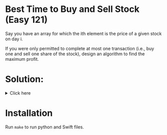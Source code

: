 # Best Time to Buy and Sell Stock (Easy 121)
Say you have an array for which the ith element is the price of a given stock
on day i.

If you were only permitted to complete at most one transaction
(i.e., buy one and sell one share of the stock), design an algorithm to find
the maximum profit.

# Solution:

<details><summary>Click here</summary>  
Iterate over array, compare current minimum and current price and update
maximum profit. O(n) time, O(1) space.

<br></br>

</details>

# Installation
Run `make` to run python and Swift files.
